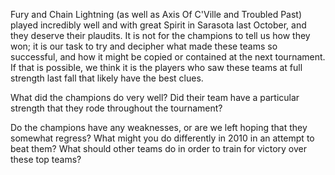 Fury and Chain Lightning (as well as Axis Of C\'Ville and Troubled Past)
played incredibly well and with great Spirit in Sarasota last October,
and they deserve their plaudits. It is not for the champions to tell us
how they won; it is our task to try and decipher what made these teams
so successful, and how it might be copied or contained at the next
tournament. If that is possible, we think it is the players who saw
these teams at full strength last fall that likely have the best clues.

What did the champions do very well? Did their team have a particular
strength that they rode throughout the tournament?

Do the champions have any weaknesses, or are we left hoping that they
somewhat regress? What might you do differently in 2010 in an attempt to
beat them? What should other teams do in order to train for victory over
these top teams?
